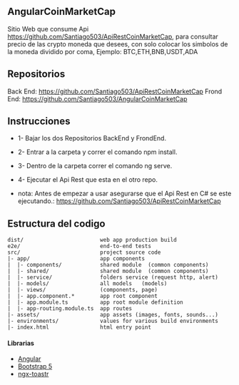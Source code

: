 ## AngularCoinMarketCap
Sitio Web que consume Api https://github.com/Santiago503/ApiRestCoinMarketCap, 
para consultar precio de las crypto moneda que desees, con solo colocar los simbolos de la moneda dividido por coma, Ejemplo: BTC,ETH,BNB,USDT,ADA



## Repositorios
Back End: https://github.com/Santiago503/ApiRestCoinMarketCap
Frond End: https://github.com/Santiago503/AngularCoinMarketCap


## Instrucciones 
- 1- Bajar los dos Repositorios BackEnd y FrondEnd.
- 2- Entrar a la carpeta y correr el comando npm install.
- 3- Dentro de la carpeta correr el comando ng serve.
- 4- Ejecutar el Api Rest que esta en el otro repo.

- nota: Antes de empezar a usar asegurarse que el Api Rest en C# se este ejecutando.: https://github.com/Santiago503/ApiRestCoinMarketCap


## Estructura del codigo
```
dist/                        web app production build
e2e/                         end-to-end tests
src/                         project source code
|- app/                      app components
|  |- components/            shared module  (common components)
|  |- shared/                shared module  (common components)
|  |- service/               folders service (request http, alert)
|  |- models/                all models   (models)
|  |- views/                 (components, page)
|  |- app.component.*        app root component
|  |- app.module.ts          app root module definition
|  |- app-routing.module.ts  app routes
|- assets/                   app assets (images, fonts, sounds...)
|- environments/             values for various build environments
|- index.html                html entry point
```
#### Librarias

- [Angular](https://angular.io)
- [Bootstrap 5](https://getbootstrap.com)
- [ngx-toastr](https://www.npmjs.com/package/ngx-toastr)


